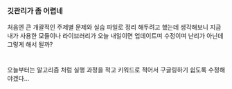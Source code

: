 ### 깃관리가 좀 어렵네
처음엔
큰 개괄적인 주제별 문제와 실습 파일로 정리 해두려고 했는데
생각해보니
지금 내가 사용한 모듈이나 라이브러리가 오늘 내일이면
업데이트며 수정이며 난리가 아닌데 그렇게 해서 될까?  
#
오늘부터는 알고리즘 처럼 실행 과정을 적고
키워드로 적어서 구글링하기 쉽도록 수정해야겠다...

